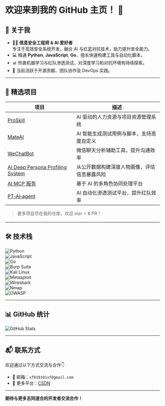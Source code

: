# 欢迎来到我的 GitHub 主页！ 👋

## 🌟 关于我  
- 👨‍💻 **信息安全工程师 & AI 爱好者**  
  专注于高效安全系统开发，融合 AI 与红蓝对抗技术，助力提升安全能力。  
- 💻 精通 **Python**, **JavaScript**, **Go**，擅长快速构建工具与自动化脚本。  
- 📊 热衷机器学习与红队渗透测试，对深度学习和对抗环境有持续探索。  
- 🌱 当前活跃于开源贡献、团队协作及 DevOps 实践。

---

## 🚀 精选项目

| 项目 | 描述 |
|------|------|
| [ProSkill](https://github.com/letmego2022/ProSkill) | AI 驱动的人力资源与项目资源管理系统 |
| [MateAI](https://github.com/letmego2022/AI2ApiTest) | AI 智能生成测试用例与脚本，支持高度自定义 |
| [WeChatBot](https://github.com/letmego2022/WeChatBot) | 微信聊天分析辅助工具，提升沟通效率 |
| [AI Deep Persona Profiling System](https://github.com/letmego2022/AI-Deep-Persona-Profiling-System) | 从公开数据构建深度人物画像，评估信息暴露风险 |
| [AI MCP 服务](https://github.com/letmego2022/ai_mcp_service) | 基于 AI 的多角色协同处理平台 |
| [PT‑AI‑agent](https://github.com/letmego2022/PT-AI-agent) | AI 自动化渗透测试平台，提升红队效率 |

> 更多项目尽在我的仓库，欢迎 star ⭐ & PR！

---

## 🛠 技术栈

![Python](https://img.shields.io/badge/-Python-blue?style=flat&logo=python)  
![JavaScript](https://img.shields.io/badge/-JavaScript-yellow?style=flat&logo=javascript)  
![Go](https://img.shields.io/badge/-Go-blue?style=flat&logo=go)  
![Burp Suite](https://img.shields.io/badge/-Burp%20Suite-yellow?style=flat&logo=burpsuite)  
![Kali Linux](https://img.shields.io/badge/-Kali%20Linux-blue?style=flat&logo=kali-linux)  
![Metasploit](https://img.shields.io/badge/-Metasploit-red?style=flat&logo=metasploit)  
![Wireshark](https://img.shields.io/badge/-Wireshark-green?style=flat&logo=wireshark)  
![Nmap](https://img.shields.io/badge/-Nmap-blue?style=flat&logo=nmap)  
![OWASP](https://img.shields.io/badge/-OWASP-black?style=flat&logo=owasp)  

---

## 📊 GitHub 统计

![GitHub Stats](https://github-readme-stats.vercel.app/api?username=letmego2022&show_icons=true&hide_title=true&count_private=true)

---

## 📬 联系方式

欢迎通过以下方式交流与合作👇  
- 💼 邮箱：`xf010101xf@gmail.com`  
- 🔗 更多平台：[CSDN](https://blog.csdn.net/qq_26692927?type=blog)

---

**期待与更多志同道合的开发者交流合作！**
